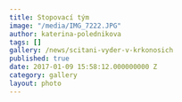 ```yaml
---
title: Stopovací tým
image: "/media/IMG_7222.JPG"
author: katerina-polednikova
tags: []
gallery: /news/scitani-vyder-v-krkonosich
published: true
date: 2017-01-09 15:58:12.000000000 Z
category: gallery
layout: photo
---
```

